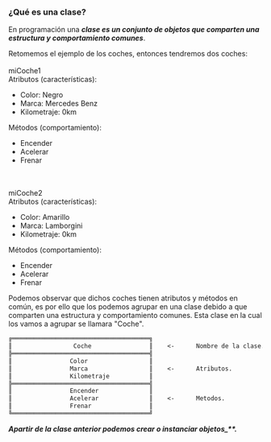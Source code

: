 ### ¿Qué es una clase?
En programación una **_clase es un conjunto de objetos que comparten una estructura y comportamiento comunes_**.

Retomemos el ejemplo de los coches, entonces tendremos dos coches:<br><br>
    miCoche1<br>
    Atributos (características):<br>
    <ul>
        <li>Color: Negro</li>
        <li>Marca: Mercedes Benz</li>
        <li>Kilometraje: 0km</li>
    </ul>
    Métodos (comportamiento):<br>
    <ul>
        <li>Encender</li>
        <li>Acelerar</li>
        <li>Frenar</li>
    </ul><br><br>
    miCoche2<br>
    Atributos (características):<br>
    <ul>
        <li>Color: Amarillo</li>
        <li>Marca: Lamborgini</li>
        <li>Kilometraje: 0km</li>
    </ul>
    Métodos (comportamiento):<br>
    <ul>
        <li>Encender</li>
        <li>Acelerar</li>
        <li>Frenar</li>
    </ul>
Podemos observar que dichos coches tienen atributos y métodos en común, es por ello que los podemos agrupar en una clase debido a que comparten una estructura y comportamiento comunes.
Esta clase en la cual los vamos a agrupar se llamara "Coche".
```txt
╔══════════════════════════════════════╗
║                 Coche                ║    <-      Nombre de la clase.
╠══════════════════════════════════════╣
║                Color                 ║
║                Marca                 ║    <-      Atributos.
║                Kilometraje           ║
╠══════════════════════════════════════╣
║                Encender              ║
║                Acelerar              ║    <-      Metodos.
║                Frenar                ║
╚══════════════════════════════════════╝
```
<i><b>Apartir de la clase anterior podemos crear o instanciar objetos_**.